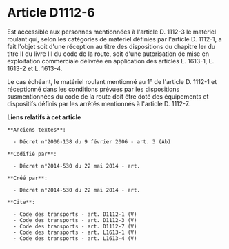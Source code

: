 # Article D1112-6

Est accessible aux personnes mentionnées à l'article D. 1112-3 le matériel roulant qui, selon les catégories de matériel
définies par l'article D. 1112-1, a fait l'objet soit d'une réception au titre des dispositions du chapitre Ier du titre II
du livre III du code de la route, soit d'une autorisation de mise en exploitation commerciale délivrée en application des
articles L. 1613-1, L. 1613-2 et L. 1613-4. 

Le cas échéant, le matériel roulant mentionné au 1° de l'article D. 1112-1 et réceptionné dans les conditions prévues par les
dispositions susmentionnées du code de la route doit être doté des équipements et dispositifs définis par les arrêtés
mentionnés à l'article D. 1112-7.

**Liens relatifs à cet article**

	**Anciens textes**:

	  - Décret n°2006-138 du 9 février 2006 - art. 3 (Ab)

	**Codifié par**:

	  - Décret n°2014-530 du 22 mai 2014 - art.

	**Créé par**:

	  - Décret n°2014-530 du 22 mai 2014 - art.

	**Cite**:

	  - Code des transports - art. D1112-1 (V)
	  - Code des transports - art. D1112-3 (V)
	  - Code des transports - art. D1112-7 (V)
	  - Code des transports - art. L1613-1 (V)
	  - Code des transports - art. L1613-4 (V)
